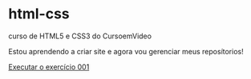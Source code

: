 # html-css
 curso de HTML5 e CSS3 do CursoemVideo

Estou aprendendo a criar site e agora vou gerenciar meus reposítorios!

<a href="https://lucasmaxcrema.github.io/exerc%C3%ADcios/ex001/index.html">Executar o exercício 001</a>